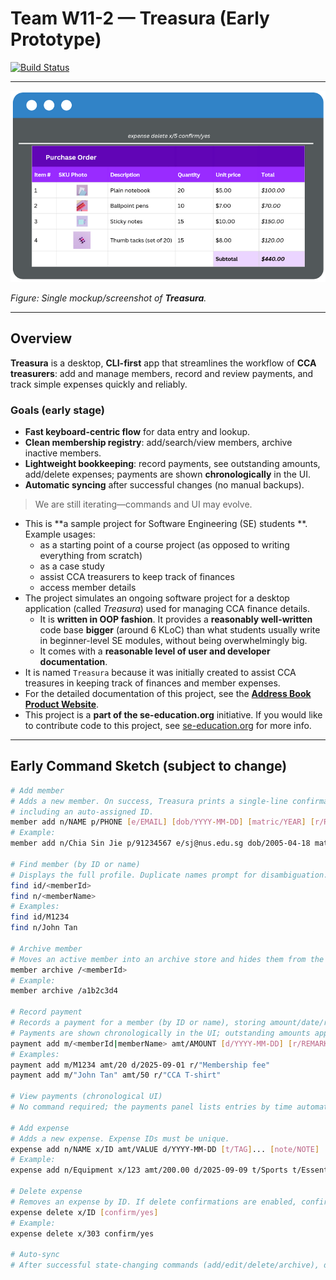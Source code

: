 # Team W11-2 — Treasura (Early Prototype)

[![Build Status](https://github.com/AY2526S1-CS2103T-W11-2/tp/workflows/Java%20CI/badge.svg)](https://github.com/AY2526S1-CS2103T-W11-2/tp/actions)

---

![Ui](docs/images/Ui.png)

*Figure: Single mockup/screenshot of **Treasura**.*

---

## Overview

**Treasura** is a desktop, **CLI-first** app that streamlines the workflow of **CCA treasurers**: add and manage members, record and review payments, and track simple expenses quickly and reliably.

### Goals (early stage)

- **Fast keyboard-centric flow** for data entry and lookup.
- **Clean membership registry**: add/search/view members, archive inactive members.
- **Lightweight bookkeeping**: record payments, see outstanding amounts, add/delete expenses; payments are shown **chronologically** in the UI.
- **Automatic syncing** after successful changes (no manual backups).

> We are still iterating—commands and UI may evolve.

* This is **a sample project for Software Engineering (SE) students **.<br>
  Example usages:
  * as a starting point of a course project (as opposed to writing everything from scratch)
  * as a case study
  * assist CCA treasurers to keep track of finances
  * access member details 
* The project simulates an ongoing software project for a desktop application (called _Treasura_) used for managing CCA finance details.
  * It is **written in OOP fashion**. It provides a **reasonably well-written** code base **bigger** (around 6 KLoC) than what students usually write in beginner-level SE modules, without being overwhelmingly big.
  * It comes with a **reasonable level of user and developer documentation**.
* It is named `Treasura` because it was initially created to assist CCA treasures in keeping track of finances and member expenses.
* For the detailed documentation of this project, see the **[Address Book Product Website](https://se-education.org/addressbook-level3)**.
* This project is a **part of the se-education.org** initiative. If you would like to contribute code to this project, see [se-education.org](https://se-education.org/#contributing-to-se-edu) for more info.
---

## Early Command Sketch (subject to change)

```bash
# Add member
# Adds a new member. On success, Treasura prints a single-line confirmation with all stored fields,
# including an auto-assigned ID.
member add n/NAME p/PHONE [e/EMAIL] [dob/YYYY-MM-DD] [matric/YEAR] [r/ROLE] [t/TAG]... [note/NOTE]
# Example:
member add n/Chia Sin Jie p/91234567 e/sj@nus.edu.sg dob/2005-04-18 matric/2024 r/treasurer t/dance t/year1 note/Prefers PayNow

# Find member (by ID or name)
# Displays the full profile. Duplicate names prompt for disambiguation.
find id/<memberId>
find n/<memberName>
# Examples:
find id/M1234
find n/John Tan

# Archive member
# Moves an active member into an archive store and hides them from the default list.
member archive /<memberId>
# Example:
member archive /a1b2c3d4

# Record payment
# Records a payment for a member (by ID or name), storing amount/date/remarks.
# Payments are shown chronologically in the UI; outstanding amounts appear in the profile.
payment add m/<memberId|memberName> amt/AMOUNT [d/YYYY-MM-DD] [r/REMARKS]
# Examples:
payment add m/M1234 amt/20 d/2025-09-01 r/"Membership fee"
payment add m/"John Tan" amt/50 r/"CCA T-shirt"

# View payments (chronological UI)
# No command required; the payments panel lists entries by time automatically.

# Add expense
# Adds a new expense. Expense IDs must be unique.
expense add n/NAME x/ID amt/VALUE d/YYYY-MM-DD [t/TAG]... [note/NOTE]
# Example:
expense add n/Equipment x/123 amt/200.00 d/2025-09-09 t/Sports t/Essential note/"Bought 5 basketballs"

# Delete expense
# Removes an expense by ID. If delete confirmations are enabled, confirm/yes is required.
expense delete x/ID [confirm/yes]
# Example:
expense delete x/303 confirm/yes

# Auto-sync
# After successful state-changing commands (add/edit/delete/archive), data is automatically saved to storage.
